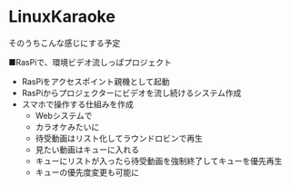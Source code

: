 # LinuxKaraoke

そのうちこんな感じにする予定

■RasPiで、環境ビデオ流しっぱプロジェクト

- RasPiをアクセスポイント親機として起動
- RasPiからプロジェクターにビデオを流し続けるシステム作成
- スマホで操作する仕組みを作成
    - Webシステムで
    - カラオケみたいに
    - 待受動画はリスト化してラウンドロビンで再生
    - 見たい動画はキューに入れる
    - キューにリストが入ったら待受動画を強制終了してキューを優先再生
    - キューの優先度変更も可能に
